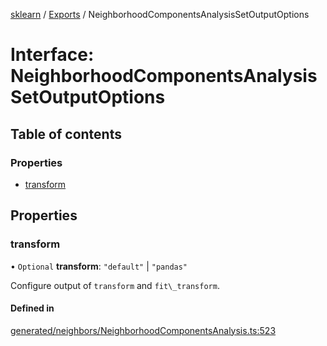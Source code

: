 [sklearn](../readme.md) / [Exports](../modules.md) / NeighborhoodComponentsAnalysisSetOutputOptions

# Interface: NeighborhoodComponentsAnalysisSetOutputOptions

## Table of contents

### Properties

- [transform](NeighborhoodComponentsAnalysisSetOutputOptions.md#transform)

## Properties

### transform

• `Optional` **transform**: ``"default"`` \| ``"pandas"``

Configure output of `transform` and `fit\_transform`.

#### Defined in

[generated/neighbors/NeighborhoodComponentsAnalysis.ts:523](https://github.com/transitive-bullshit/scikit-learn-ts/blob/367336a/packages/sklearn/src/generated/neighbors/NeighborhoodComponentsAnalysis.ts#L523)
